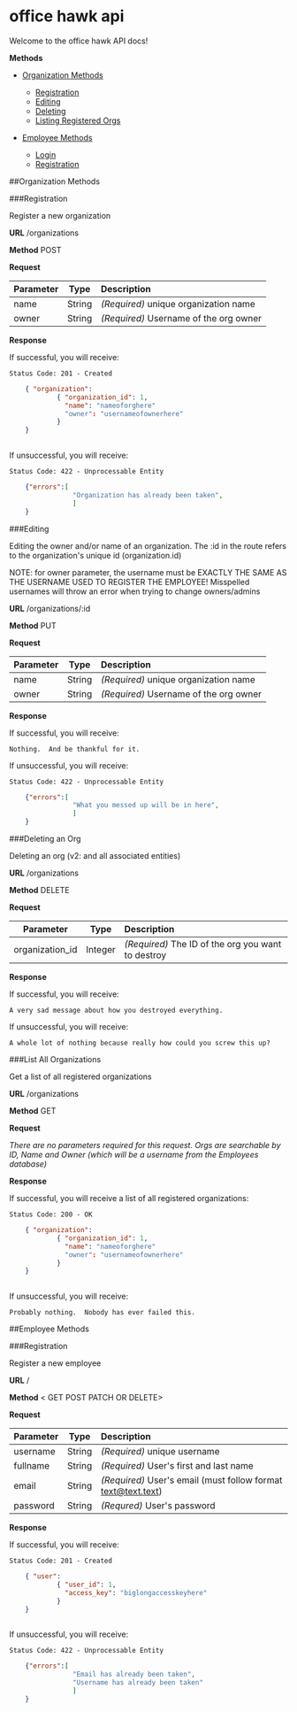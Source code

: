 # office hawk api

Welcome to the office hawk API docs!

**Methods**

* [Organization Methods](#org-methods)
	* [Registration](#org-registration)
	* [Editing](#org-edit)
	* [Deleting](#org-delete)
	* [Listing Registered Orgs](#org-index)

	
* [Employee Methods](#emp-methods)
	* [Login](#emp-login)
	* [Registration](#emp-registration)


##<a name="org-methods"></a>Organization Methods

###<a name="org-registration"></a>Registration

Register a new organization

**URL** /organizations

**Method** POST

**Request**
	

| Parameter        | Type           | Description  |
| ------------- |:-------------:|:----- |
| name  | String | *(Required)*  unique organization name |
| owner     | String      |  *(Required)*   Username of the org owner |


**Response**

If successful, you will receive:

	Status Code: 201 - Created
	
```json
	{ "organization": 
			{ "organization_id": 1,
			  "name": "nameoforghere"
			  "owner": "usernameofownerhere"
			}
	}
			
```

If unsuccessful, you will receive:

	Status Code: 422 - Unprocessable Entity
	
```json
	{"errors":[
				"Organization has already been taken",
				]
	}
```

###<a name="org-edit"></a>Editing

Editing the owner and/or name of an organization.  The :id in the route refers to the organization's unique id (organization.id)

NOTE: for owner parameter, the username must be EXACTLY THE SAME AS THE USERNAME USED TO REGISTER THE EMPLOYEE!  Misspelled usernames will throw an error when trying to change owners/admins

**URL** /organizations/:id

**Method** PUT

**Request**
	

| Parameter        | Type           | Description  |
| ------------- |:-------------:|:----- |
| name  | String | *(Required)*  unique organization name |
| owner     | String      |  *(Required)*   Username of the org owner |


**Response**

If successful, you will receive:

```Nothing.  And be thankful for it.```

If unsuccessful, you will receive:

	Status Code: 422 - Unprocessable Entity
	
```json
	{"errors":[
				"What you messed up will be in here",
				]
	}
```

###<a name="org-delete"></a>Deleting an Org

Deleting an org (v2: and all associated entities)

**URL** /organizations

**Method** DELETE

**Request**
	

| Parameter        | Type           | Description  |
| ------------- |:-------------:|:----- |
| organization_id  | Integer | *(Required)*  The ID of the org you want to destroy |

**Response**

If successful, you will receive:

```A very sad message about how you destroyed everything.```

If unsuccessful, you will receive:

`A whole lot of nothing because really how could you screw this up?`

###<a name="org-index"></a>List All Organizations

Get a list of all registered organizations

**URL** /organizations

**Method** GET

**Request**
	
*There are no parameters required for this request.  Orgs are searchable by ID, Name and Owner (which will be a username from the Employees database)*


**Response**

If successful, you will receive a list of all registered organizations:

	Status Code: 200 - OK
	
```json
	{ "organization": 
			{ "organization_id": 1,
			  "name": "nameoforghere"
			  "owner": "usernameofownerhere"
			}
	}
			
```

If unsuccessful, you will receive:

`Probably nothing.  Nobody has ever failed this.`

##<a name="emp-methods"></a>Employee Methods

###<a name="emp-registration"></a>Registration

Register a new employee

**URL** /<PUT ROUTE HERE>

**Method** < GET POST PATCH OR DELETE>

**Request**
	

| Parameter        | Type           | Description  |
| ------------- |:-------------:|:----- |
| username  | String | *(Required)*  unique username |
| fullname      | String      |  *(Required)*   User's first and last name |
| email | String      | *(Required)*   User's email (must follow format text@text.text) |
| password | String | *(Requred)* User's password


**Response**

If successful, you will receive:

	Status Code: 201 - Created
	
```json
	{ "user": 
			{ "user_id": 1,
			  "access_key": "biglongaccesskeyhere"
			}
	}
			
```

If unsuccessful, you will receive:

	Status Code: 422 - Unprocessable Entity
	
```json
	{"errors":[
				"Email has already been taken",
				"Username has already been taken"
				]
	}
```

